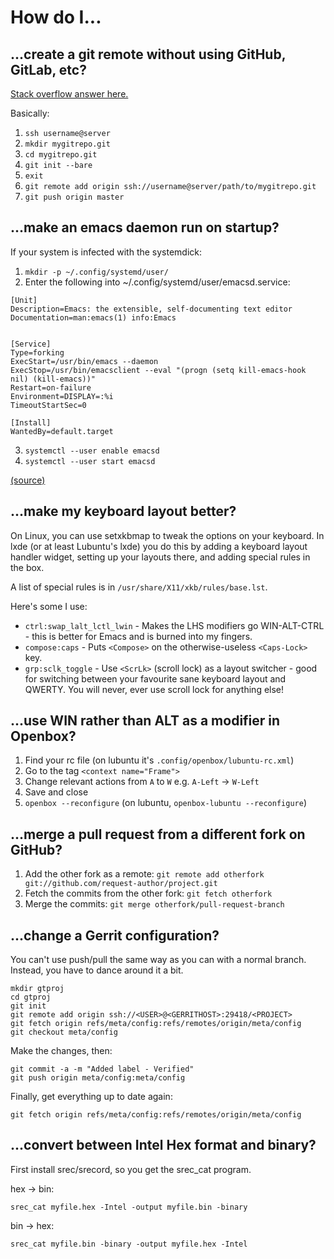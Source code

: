 # How do I...

## ...create a git remote without using GitHub, GitLab, etc?

[Stack overflow answer here.](https://stackoverflow.com/a/6649016)

Basically:

1. `ssh username@server`
2. `mkdir mygitrepo.git`
3. `cd mygitrepo.git`
4. `git init --bare`
5. `exit`
6. `git remote add origin ssh://username@server/path/to/mygitrepo.git`
7. `git push origin master`

## ...make an emacs daemon run on startup?

If your system is infected with the systemdick:

1. `mkdir -p ~/.config/systemd/user/`
2. Enter the following into ~/.config/systemd/user/emacsd.service:
```
[Unit]
Description=Emacs: the extensible, self-documenting text editor
Documentation=man:emacs(1) info:Emacs


[Service]
Type=forking
ExecStart=/usr/bin/emacs --daemon
ExecStop=/usr/bin/emacsclient --eval "(progn (setq kill-emacs-hook nil) (kill-emacs))"
Restart=on-failure
Environment=DISPLAY=:%i
TimeoutStartSec=0

[Install]
WantedBy=default.target
```
3. `systemctl --user enable emacsd`
4. `systemctl --user start emacsd`

[(source)](http://wikemacs.org/wiki/Emacs_server#Linux)

## ...make my keyboard layout better?

On Linux, you can use setxkbmap to tweak the options on your keyboard. In lxde
(or at least Lubuntu's lxde) you do this by adding a keyboard layout handler
widget, setting up your layouts there, and adding special rules in the box.

A list of special rules is in `/usr/share/X11/xkb/rules/base.lst`.

Here's some I use:

- `ctrl:swap_lalt_lctl_lwin` - Makes the LHS modifiers go WIN-ALT-CTRL - this is
  better for Emacs and is burned into my fingers.
- `compose:caps` - Puts `<Compose>` on the otherwise-useless `<Caps-Lock>` key.
- `grp:sclk_toggle` - Use `<ScrLk>` (scroll lock) as a layout switcher - good
  for switching between your favourite sane keyboard layout and QWERTY. You will
  never, ever use scroll lock for anything else!

## ...use WIN rather than ALT as a modifier in Openbox?

1. Find your rc file (on lubuntu it's `.config/openbox/lubuntu-rc.xml`)
2. Go to the tag `<context name="Frame">`
3. Change relevant actions from `A` to `W` e.g. `A-Left` → `W-Left`
4. Save and close
5. `openbox --reconfigure` (on lubuntu, `openbox-lubuntu --reconfigure`)

## ...merge a pull request from a different fork on GitHub?

1. Add the other fork as a remote:
   `git remote add otherfork git://github.com/request-author/project.git`
2. Fetch the commits from the other fork:
   `git fetch otherfork`
3. Merge the commits:
   `git merge otherfork/pull-request-branch`

## ...change a Gerrit configuration?

You can't use push/pull the same way as you can with a normal branch. Instead,
you have to dance around it a bit.

```
mkdir gtproj
cd gtproj
git init
git remote add origin ssh://<USER>@<GERRITHOST>:29418/<PROJECT>
git fetch origin refs/meta/config:refs/remotes/origin/meta/config
git checkout meta/config
```

Make the changes, then:

```
git commit -a -m "Added label - Verified"
git push origin meta/config:meta/config
```

Finally, get everything up to date again:

```
git fetch origin refs/meta/config:refs/remotes/origin/meta/config
```

## ...convert between Intel Hex format and binary?

First install srec/srecord, so you get the srec_cat program.

hex → bin:

```
srec_cat myfile.hex -Intel -output myfile.bin -binary
```

bin → hex:

```
srec_cat myfile.bin -binary -output myfile.hex -Intel
```
